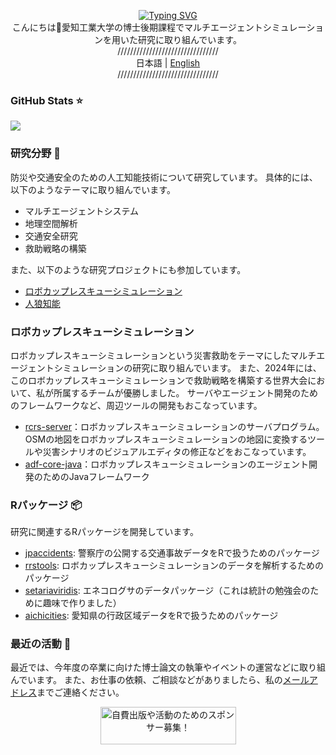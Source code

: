 <p align="center">
  <a href="https://nononoexe.github.io/blog/"><img src="https://readme-typing-svg.herokuapp.com?font=Limelight&size=40&duration=3000&pause=3000&color=FFDD00&center=true&vCenter=true&random=false&width=435&lines=NONONOexe" alt="Typing SVG" /></a><br>
  こんにちは👋愛知工業大学の博士後期課程でマルチエージェントシミュレーションを用いた研究に取り組んでいます。<br>
  <span style="user-select: none">////////////////////////////////</span><br>
  日本語 | <a href="../README.md">English</a><br>
  <span style="user-select: none">////////////////////////////////</span>
</p>

### GitHub Stats :star:

<img src="https://github-readme-stats.vercel.app/api?username=NONONOexe&theme=gruvbox">

### 研究分野 :telescope:

防災や交通安全のための人工知能技術について研究しています。
具体的には、以下のようなテーマに取り組んでいます。

- マルチエージェントシステム
- 地理空間解析
- 交通安全研究
- 救助戦略の構築

また、以下のような研究プロジェクトにも参加しています。

- [ロボカップレスキューシミュレーション](https://rescuesim.robocup.org/)
- [人狼知能](https://aiwolf.org/server)

### ロボカップレスキューシミュレーション

ロボカップレスキューシミュレーションという災害救助をテーマにしたマルチエージェントシミュレーションの研究に取り組んでいます。
また、2024年には、このロボカップレスキューシミュレーションで救助戦略を構築する世界大会において、私が所属するチームが優勝しました。
サーバやエージェント開発のためのフレームワークなど、周辺ツールの開発もおこなっています。

- [rcrs-server](https://github.com/roborescue/rcrs-server)：ロボカップレスキューシミュレーションのサーバプログラム。OSMの地図をロボカップレスキューシミュレーションの地図に変換するツールや災害シナリオのビジュアルエディタの修正などをおこなっています。
- [adf-core-java](https://github.com/roborescue/adf-core-java)：ロボカップレスキューシミュレーションのエージェント開発のためのJavaフレームワーク

### Rパッケージ :package:

研究に関連するRパッケージを開発しています。

- [jpaccidents](https://github.com/NONONOexe/jpaccidents): 警察庁の公開する交通事故データをRで扱うためのパッケージ
- [rrstools](https://github.com/NONONOexe/rrstools): ロボカップレスキューシミュレーションのデータを解析するためのパッケージ
- [setariaviridis](https://github.com/NONONOexe/setariaviridis): エネコログサのデータパッケージ（これは統計の勉強会のために趣味で作りました）
- [aichicities](https://github.com/NONONOexe/aichicities): 愛知県の行政区域データをRで扱うためのパッケージ

### 最近の活動 :pencil:

最近では、今年度の卒業に向けた博士論文の執筆やイベントの運営などに取り組んでいます。
また、お仕事の依頼、ご相談などがありましたら、私の[メールアドレス](mailto:ando@maslab.aitech.ac.jp)までご連絡ください。

<p align="center">
  <a href="https://www.buymeacoffee.com/gkei0429g" target="_blank"><img src="https://cdn.buymeacoffee.com/buttons/v2/default-yellow.png" alt="自費出版や活動のためのスポンサー募集！" style="height: 60px !important;width: 217px !important;" ></a>
</p>
